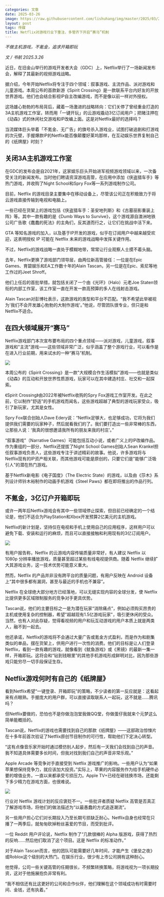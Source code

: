 ```yaml
---
categories: 文章
date: 2025-03-26
image: https://raw.githubusercontent.com/lishuhang/img/master/2025/03/26/01.png
layout: post
tags: 传媒
title: Netflix对游戏行业下重注，多管齐下开启“赛马”机制
---
```


*不做主机游戏，不氪金，追求开箱即玩*  

*文 / 书航 2025.3.26*  

近日，在旧金山举行的游戏开发者大会（GDC）上，Netflix举行了一场新闻发布会，解释了其最新的视频游戏战略。  

据介绍，今年开始Netflix将专注于四个领域：叙事游戏、主流作品、派对游戏和儿童游戏。本周公布的首款新游《Spirit Crossing》是一款联系平台内好友的开放世界游戏。他们也会结合影视IP自主改编游戏，而不是像以前一样对外授权。  

这场雄心勃勃的布局背后，藏着一场激进的战略转向：它们关停了曾经重金打造的3A主机游戏工作室，转而用「一键开玩」的云游戏撬动3亿订阅用户；把赌注押在《动森》式的休闲社交游戏和IP改编上面。这是对Netflix最好的选择吗？  

当流媒体巨头举着「不氪金、无广告」的旗号杀入游戏业，试图打破追剧和打游戏的次元壁，手握爆款IP的Netflix能否像颠覆好莱坞那样，在互动娱乐世界复制自己的《纸牌屋》时刻？  

## 关闭3A主机游戏工作室

在GDC的发布会是自2021年，这家娱乐巨头开始进军视频游戏领域以来，一次备受关注的新闻发布。当时他们聘请资深游戏高管，在应用中添加《侠盗猎车手》等热门游戏，并收购了Night School和Spry Fox等一系列游戏制作公司。  

目前，Netflix 的游戏目录主要集中在移动设备上，尽管该公司正在积极致力于将云游戏直接传输到电视和电脑上。  

一些已经在货架上的游戏包括《侠盗猎车手：圣安地列斯》和《古墓丽影重装上阵》等。其中一款有趣的是《Dumb Ways to Survive》，这个游戏源自澳洲地铁公司广告歌《蠢蠢的死法》的主角们，反其道而行之，让它们在挑战中活下来。  

GTA 等知名游戏的加入，以及基于IP开发的游戏，似乎在订阅用户中越来越受欢迎，这表明授权 IP 可能在 Netflix 未来的游戏战略中发挥关键作用。  

不过，Netflix的游戏战略一直处于模糊地带，常常让行业观察人士摸不着头脑。  

去年，Netflix更换了游戏部门领导层，由两位新高管接任：一位是在Epic Games、育碧娱乐和EA工作数十年的Alain Tascan，另一位是在Epic、索尼等地工作过的Jeet Shroff。  

他们上任后的首批举措，就包括关闭了一个由《光环》（Halo）元老Joe Staten领衔的内部工作室，该工作室一直在开发一款高预算的多人在线射击游戏。  

Alain Tascan对彭博社表示，这款游戏的类型和平台不匹配。“我不希望此举被视为'我们不会开发雄心勃勃的大制作游戏'。”他说，尽管团队很专业，但只是和Netflix不适合。  

## 在四大领域展开“赛马”

Netflix游戏部门本次宣布要布局的四个重点领域——派对游戏，儿童游戏，叙事游戏和"主流"游戏——这些领域非常广泛，似乎涵盖了整个游戏行业，可以看作是在进入行业前期，用来试水的一种“赛马”机制。  

![](https://raw.githubusercontent.com/lishuhang/img/master/2025/03/26/02.png)

本周公布的《Spirit Crossing》是一款"大规模合作生活模拟"游戏——也就是类似《动森》的互动和开放世界性质游戏，玩家可以在其中建造村庄、社交和一起探索。  

《Spirit Crossing》由2022年被Netflix收购的Spry Fox游戏工作室开发。在此之前，它以制作"舒适"的手机游戏而闻名，这些游戏超越了典型的游戏玩家受众，吸引了新玩家，尤其是女性。  

Spry Fox联合创始人Dave Edery说：“Netflix足够大，也足够成功，它将为我们提供我们需要的玩家种子，然后就看我们的了。我们要打造出一些非常棒的东西，让那些人说：‘我真的很想邀请我所有的朋友来我的村庄’。”  

“叙事游戏”（Narrative Games）可能包括互动小说，或者广义上的IP改编作品。作为重组的一部分，Netflix还提拔了Night School Games创始人Sean Krankel担任叙事游戏负责人，这些游戏专注于讲述精彩的故事。他说，许多游戏将与Netflix现有的IP资产相关联，而其他游戏可能是原创的，只要它们是"能够广泛吸引人"的潜在热门游戏。  

基于Netflix新电影《电子国度》（The Electric State）的游戏，以及由《莎木》系列设计师铃木裕制作的动画手机游戏《Steel Paws》都在即将推出的作品行列。  

## 不氪金，3亿订户开箱即玩

或许一两年后Netflix游戏会有其中一些领域停止探索，但目前已经确定的一个结论是，他们不适合为PlayStation和Xbox开发预算2亿美元的主机游戏。  

Netflix的新计划是，坚持仅在电视和手机上使用自己的应用程序，这样用户可以避免下载、安装和运行的麻烦，而且可以直接接触和利用现有的3亿订阅用户。  

![](https://raw.githubusercontent.com/lishuhang/img/master/2025/03/26/03.jpg)

有用户报告称，Netflix 的云游戏内容传输质量非常好，有人建议 Netflix 以 1080p 分辨率播放游戏，质量甚至超过某些有线电视提供商。随着 Netflix 继续扩大其游戏业务，这一技术优势可能意义重大。  

然而，Netflix 的产品并非没有跨平台的质量问题，有用户反映在 Android 设备上“其中很多都有漏洞，甚至与最近的手机也不兼容”。  

Netflix 在全球绝大部分地方已经落地，可以无缝实现内容的全球分发，使 Netflix 比提供更多区域限制服务的竞争对手更具优势。  

Tascan说，他们的主要目标之一是为潜在玩家“消除痛点”，例如必须购买昂贵的主机或使用复杂的控制器，希望"超越现有1.5亿游戏玩家"，吸引更休闲的受众。当然，也有人对此存疑，觉得看视频的用户和玩互动游戏的用户本质上就是两类人，融不到一起去。  

他还承诺，Netflix的游戏将不会通过大量广告或氪金方式盈利，而是作为和剧集类似的单品，摆在货架上，供用户进行一次性的消费。他们的目标是让人们登录Netflix，看到一款有趣的游戏，就像看到《鱿鱼游戏》或《黑镜》的最新一集一样，开箱即玩。这将会和“钻到钱眼里”的其他手机游戏形成鲜明对比，因为那些游戏只能穷尽一切手段保证生存。  

## Netflix游戏何时有自己的《纸牌屋》

看到Netflix希望“一键登录、开箱即玩”的策略，不少读者的第一反应就是：这看起来有点眼熟。手握庞大的用户群，可以直接读取联系人一起玩，这不就是……腾讯吗？  

但Netflix要做的，恐怕也不是你做泡泡堂我做QQ堂，你做蛋仔我就来个元梦这么简单能概括的。  

Tascan说，Netflix的游戏也需要找到自己的那款《纸牌屋》——这部政治惊悚片在十多年前首次验证了Netflix原创节目制作的可行性，帮助他们下定决心转型。  

“这有点像音乐家开始时通过模仿别人起步，然后有一天我们会找到自己的声音。我不知道具体需要多长时间，但我对找到我们自己的声音非常乐观。”  

Apple Arcade 等竞争对手直接受到 Netflix 游戏推广的影响。一些用户认为“如果苹果想保持竞争力，就应该加大投资。”实际上，苹果的内容服务作为给手机硬件必要的增值业务，一直以来都承受亏损压力。Apple TV+已经在砸钱换市场，还能剩下多少精力在游戏方面，也很难说。  

![](https://raw.githubusercontent.com/lishuhang/img/master/2025/03/26/04.png)

行业对 Netflix 游戏计划的反应褒贬不一。一些批评者质疑 Netflix 高管是否真正了解游戏市场，将他们的做法描述为“以最愚蠢的方式追逐潮流”。  

另一些用户担心它们对长期投入乃至长期亏损缺乏耐心。Netflix自身也经常在只播了一两季后，就匆匆砍掉粉丝喜爱的节目，而受到批评。  

一位 Reddit 用户评论说，Netflix 制作了“几款很棒的 Alpha 版游戏，获得了热烈的反响……然后他们取消了这个项目。这是 Netflix 的标准动作。”  

对于Alain Tascan而言，他的团队可能需要好几年时间，才能产生《堡垒之夜》或Roblox这个级别的大热门。在娱乐行业，很少有上市公司拥有这种耐心。  

他觉得，公司一些关键高管的任期很长，不频繁转换策略，将游戏视为一项长期投资，这对于他施展抱负非常有利。  

“我不相信还有比这更好的公司和合作伙伴，他们理解在这个领域成功有时需要时间、金钱，还有执着。”  
